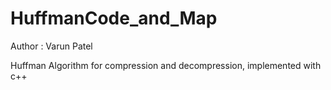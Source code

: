 HuffmanCode_and_Map
===================

Author : Varun Patel

Huffman Algorithm for compression and decompression, implemented with c++

